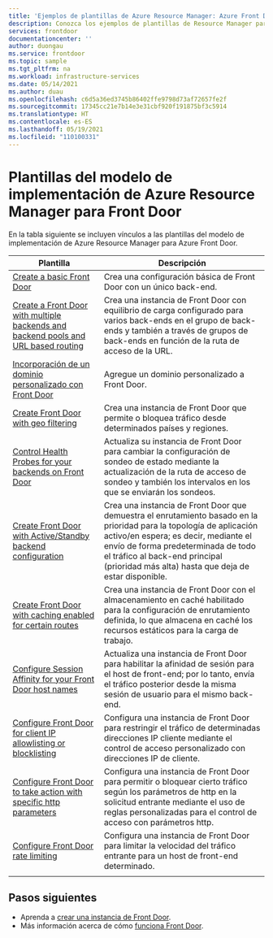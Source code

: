 ```yaml
---
title: 'Ejemplos de plantillas de Azure Resource Manager: Azure Front Door'
description: Conozca los ejemplos de plantillas de Resource Manager para Azure Front Door, como las plantillas para crear una instancia básica de Front Door y configurar la limitación de velocidad de Front Door.
services: frontdoor
documentationcenter: ''
author: duongau
ms.service: frontdoor
ms.topic: sample
ms.tgt_pltfrm: na
ms.workload: infrastructure-services
ms.date: 05/14/2021
ms.author: duau
ms.openlocfilehash: c6d5a36ed3745b86402ffe9798d73af72657fe2f
ms.sourcegitcommit: 17345cc21e7b14e3e31cbf920f191875bf3c5914
ms.translationtype: HT
ms.contentlocale: es-ES
ms.lasthandoff: 05/19/2021
ms.locfileid: "110100331"
---
```

# <a name="azure-resource-manager-deployment-model-templates-for-front-door"></a>Plantillas del modelo de implementación de Azure Resource Manager para Front Door

En la tabla siguiente se incluyen vínculos a las plantillas del modelo de implementación de Azure Resource Manager para Azure Front Door.

| Plantilla | Descripción |
| ---| ---|
| [Create a basic Front Door](https://github.com/Azure/azure-quickstart-templates/tree/master/quickstarts/microsoft.network/front-door-create-basic)| Crea una configuración básica de Front Door con un único back-end. |
| [Create a Front Door with multiple backends and backend pools and URL based routing](https://github.com/Azure/azure-quickstart-templates/tree/master/quickstarts/microsoft.network/front-door-create-multiple-backends)| Crea una instancia de Front Door con equilibrio de carga configurado para varios back-ends en el grupo de back-ends y también a través de grupos de back-ends en función de la ruta de acceso de la URL. |
| [Incorporación de un dominio personalizado con Front Door](https://github.com/Azure/azure-quickstart-templates/tree/master/101-front-door-custom-domain)| Agregue un dominio personalizado a Front Door. |
| [Create Front Door with geo filtering](https://github.com/Azure/azure-quickstart-templates/tree/master/quickstarts/microsoft.network/front-door-geo-filtering)| Crea una instancia de Front Door que permite o bloquea tráfico desde determinados países y regiones. |
| [Control Health Probes for your backends on Front Door](https://github.com/Azure/azure-quickstart-templates/tree/master/201-front-door-health-probes)| Actualiza su instancia de Front Door para cambiar la configuración de sondeo de estado mediante la actualización de la ruta de acceso de sondeo y también los intervalos en los que se enviarán los sondeos. |
| [Create Front Door with Active/Standby backend configuration](https://github.com/Azure/azure-quickstart-templates/tree/master/201-front-door-priority-lb)| Crea una instancia de Front Door que demuestra el enrutamiento basado en la prioridad para la topología de aplicación activo/en espera; es decir, mediante el envío de forma predeterminada de todo el tráfico al back-end principal (prioridad más alta) hasta que deja de estar disponible. |
| [Create Front Door with caching enabled for certain routes](https://github.com/Azure/azure-quickstart-templates/tree/master/201-front-door-create-caching)| Crea una instancia de Front Door con el almacenamiento en caché habilitado para la configuración de enrutamiento definida, lo que almacena en caché los recursos estáticos para la carga de trabajo. |
| [Configure Session Affinity for your Front Door host names](https://github.com/Azure/azure-quickstart-templates/tree/master/201-front-door-session-affinity) | Actualiza una instancia de Front Door para habilitar la afinidad de sesión para el host de front-end; por lo tanto, envía el tráfico posterior desde la misma sesión de usuario para el mismo back-end. |
| [Configure Front Door for client IP allowlisting or blocklisting](https://github.com/Azure/azure-quickstart-templates/tree/master/quickstarts/microsoft.network/front-door-waf-clientip)| Configura una instancia de Front Door para restringir el tráfico de determinadas direcciones IP cliente mediante el control de acceso personalizado con direcciones IP de cliente. |
| [Configure Front Door to take action with specific http parameters](https://github.com/Azure/azure-quickstart-templates/tree/master/quickstarts/microsoft.network/front-door-waf-http-params)| Configura una instancia de Front Door para permitir o bloquear cierto tráfico según los parámetros de http en la solicitud entrante mediante el uso de reglas personalizadas para el control de acceso con parámetros http. |
| [Configure Front Door rate limiting](https://github.com/Azure/azure-quickstart-templates/tree/master/quickstarts/microsoft.network/front-door-rate-limiting)| Configura una instancia de Front Door para limitar la velocidad del tráfico entrante para un host de front-end determinado. |
| | |

## <a name="next-steps"></a>Pasos siguientes

- Aprenda a [crear una instancia de Front Door](quickstart-create-front-door.md).
- Más información acerca de cómo [funciona Front Door](front-door-routing-architecture.md).
